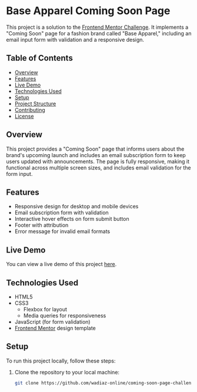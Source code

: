 # Base Apparel Coming Soon Page

This project is a solution to the [Frontend Mentor Challenge](https://www.frontendmentor.io/challenges). It implements a "Coming Soon" page for a fashion brand called "Base Apparel," including an email input form with validation and a responsive design.

## Table of Contents
- [Overview](#overview)
- [Features](#features)
- [Live Demo](#live-demo)
- [Technologies Used](#technologies-used)
- [Setup](#setup)
- [Project Structure](#project-structure)
- [Contributing](#contributing)
- [License](#license)

## Overview

This project provides a "Coming Soon" page that informs users about the brand's upcoming launch and includes an email subscription form to keep users updated with announcements. The page is fully responsive, making it functional across multiple screen sizes, and includes email validation for the form input.

## Features
- Responsive design for desktop and mobile devices
- Email subscription form with validation
- Interactive hover effects on form submit button
- Footer with attribution
- Error message for invalid email formats

## Live Demo

You can view a live demo of this project [here](https://wadiaz-online.github.io/coming-soon-page-challenge/).

## Technologies Used
- HTML5
- CSS3
  - Flexbox for layout
  - Media queries for responsiveness
- JavaScript (for form validation)
- [Frontend Mentor](https://www.frontendmentor.io/challenges/base-apparel-coming-soon-page-5d46b47f8db8a7063f9331a0/hub) design template

## Setup

To run this project locally, follow these steps:

1. Clone the repository to your local machine:
   ```bash
   git clone https://github.com/wadiaz-online/coming-soon-page-challenge.git
